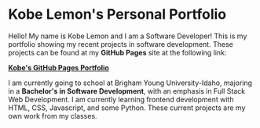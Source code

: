 # Kobe Lemon's Personal Portfolio

Hello! My name is Kobe Lemon and I am a Software Developer! This is my portfolio showing my recent projects in software development. These projects can be found at my **GitHub Pages** site at the following link:

**[Kobe's GitHub Pages Portfolio](https://kobelemon.github.io/kobe-web-portfolio/)**

I am currently going to school at Brigham Young University-Idaho, majoring in a **Bachelor's in Software Development**, with an emphasis in Full Stack Web Development. I am currently learning frontend development with HTML, CSS, Javascript, and some Python. These current projects are my own work from my classes.
